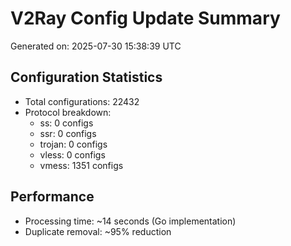 # V2Ray Config Update Summary
Generated on: 2025-07-30 15:38:39 UTC

## Configuration Statistics
- Total configurations: 22432
- Protocol breakdown:
  - ss: 0 configs
  - ssr: 0 configs
  - trojan: 0 configs
  - vless: 0 configs
  - vmess: 1351 configs

## Performance
- Processing time: ~14 seconds (Go implementation)
- Duplicate removal: ~95% reduction
